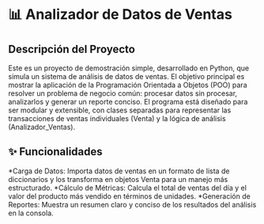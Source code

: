# 📊 Analizador de Datos de Ventas

## Descripción del Proyecto
Este es un proyecto de demostración simple, desarrollado en Python, que simula un sistema de análisis de datos de ventas. El objetivo principal es mostrar la aplicación de la Programación Orientada a Objetos (POO) para resolver un problema de negocio común: procesar datos sin procesar, analizarlos y generar un reporte conciso.
El programa está diseñado para ser modular y extensible, con clases separadas para representar las transacciones de ventas individuales (Venta) y la lógica de análisis (Analizador_Ventas).

## ✨ Funcionalidades
*Carga de Datos: Importa datos de ventas en un formato de lista de diccionarios y los transforma en objetos Venta para un manejo más estructurado.
*Cálculo de Métricas: Calcula el total de ventas del día y el valor del producto más vendido en términos de unidades.
*Generación de Reportes: Muestra un resumen claro y conciso de los resultados del análisis en la consola.

